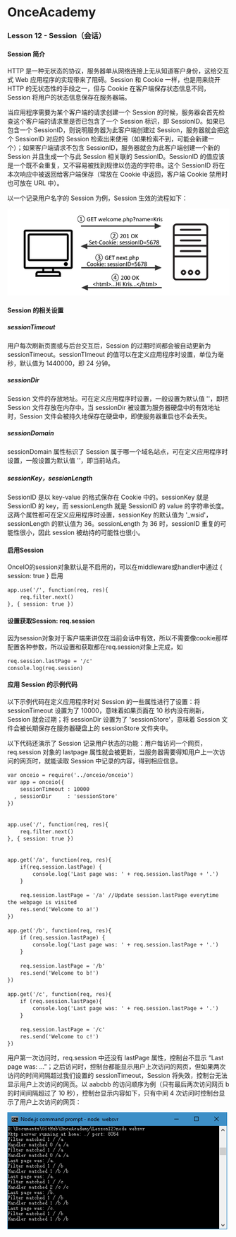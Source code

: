# OnceAcademy
### Lesson 12 - Session（会话）    

#### Session 简介

HTTP 是一种无状态的协议，服务器单从网络连接上无从知道客户身份，这给交互式 Web 应用程序的实现带来了阻碍。Session 和 Cookie 一样，也是用来绕开 HTTP 的无状态性的手段之一，但与 Cookie 在客户端保存状态信息不同，Session 将用户的状态信息保存在服务器端。  
  
当应用程序需要为某个客户端的请求创建一个 Session 的时候，服务器会首先检查这个客户端的请求里是否已包含了一个 Session 标识，即 SessionID。如果已包含一个 SessionID，则说明服务器为此客户端创建过 Session，服务器就会把这个 SessionID 对应的 Session 检索出来使用（如果检索不到，可能会新建一个）；如果客户端请求不包含 SessionID，服务器就会为此客户端创建一个新的 Session 并且生成一个与此 Session 相关联的 SessionID。SessionID 的值应该是一个既不会重复，又不容易被找到规律以仿造的字符串。这个 SessionID 将在本次响应中被返回给客户端保存（常放在 Cookie 中返回，客户端 Cookie 禁用时也可放在 URL 中）。
  
以一个记录用户名字的 Session 为例，Session 生效的流程如下：  
  
![示例 Session 生效流程][1]  
  
####  Session 的相关设置

##### sessionTimeout

用户每次刷新页面或与后台交互后，Session 的过期时间都会被自动更新为 sessionTimeout。sessionTImeout 的值可以在定义应用程序时设置，单位为毫秒，默认值为 1440000，即 24 分钟。 

##### sessionDir

Session 文件的存放地址。可在定义应用程序时设置，一般设置为默认值 ''，即把 Session 文件存放在内存中。当 sessionDir 被设置为服务器硬盘中的有效地址时，Session 文件会被持久地保存在硬盘中，即使服务器重启也不会丢失。

##### sessionDomain

sessionDomain 属性标识了 Session 属于哪一个域名站点，可在定义应用程序时设置，一般设置为默认值 ''，即当前站点。

##### sessionKey，sessionLength

SessionID 是以 key-value 的格式保存在 Cookie 中的。sessionKey 就是 SessionID 的 key，而 sessionLength 就是  SessionID 的 value 的字符串长度。这两个属性都可在定义应用程序时设置，sessionKey 的默认值为 '_wsid'，sessionLength 的默认值为 36。sessionLength 为 36 时，sessionID 重复的可能性很小，因此 session 被劫持的可能性也很小。

#### 启用Session

OnceIO的session对象默认是不启用的，可以在middleware或handler中通过 { session: true } 启用

	app.use('/', function(req, res){
	    req.filter.next()
	}, { session: true })

#### 设置获取Session: req.session

因为session对象对于客户端来讲仅在当前会话中有效，所以不需要像cookie那样配置各种参数，所以设置和获取都在req.session对象上完成，如

    req.session.lastPage = '/c'
    console.log(req.session)


####  应用 Session 的示例代码

以下示例代码在定义应用程序时对 Session 的一些属性进行了设置：将 sessionTimeout 设置为了 10000，意味着如果页面在 10 秒内没有刷新，Session 就会过期；将 sessionDir 设置为了 'sessionStore'，意味着 Session 文件会被长期保存在服务器硬盘上的 sessionStore 文件夹中。  
  
以下代码还演示了 Session 记录用户状态的功能：用户每访问一个网页，req.session 对象的 lastpage 属性就会被更新，当服务器需要得知用户上一次访问的网页时，就能读取 Session 中记录的内容，得到相应信息。

	var onceio = require('../onceio/onceio')
	var app = onceio({ 
	    sessionTimeout : 10000 
	  , sessionDir     : 'sessionStore'
	})


	app.use('/', function(req, res){
	    req.filter.next()
	}, { session: true })


	app.get('/a', function(req, res){
	    if(req.session.lastPage) {
	        console.log('Last page was: ' + req.session.lastPage + '.')    
	    } 

	    req.session.lastPage = '/a' //Update session.lastPage everytime the webpage is visited
	    res.send('Welcome to a!')
	})

	app.get('/b', function(req, res){
	    if (req.session.lastPage) {
	        console.log('Last page was: ' + req.session.lastPage + '.')    
	    }

	    req.session.lastPage = '/b'  
	    res.send('Welcome to b!')
	})

	app.get('/c', function(req, res){
	    if (req.session.lastPage){
	        console.log('Last page was: ' + req.session.lastPage + '.')    
	    }

	    req.session.lastPage = '/c'
	    res.send('Welcome to c!')
	})

用户第一次访问时，req.session 中还没有 lastPage 属性，控制台不显示 “Last page was: ...”；之后访问时，控制台都能显示用户上次访问的网页，但如果两次访问的时间间隔超过我们设置的 sessionTimeout，Session 将失效，控制台无法显示用户上次访问的网页。以 aabcbb 的访问顺序为例（只有最后两次访问网页 b 的时间间隔超过了 10 秒），控制台显示内容如下，只有中间 4 次访问时控制台显示了用户上次访问的网页：  
  
![Session 示例代码控制台显示内容][2]
  
  



[1]: https://raw.githubusercontent.com/OnceDoc/images/gh-pages/OnceAcademy/session/session_workflow.png
[2]: https://raw.githubusercontent.com/OnceDoc/images/gh-pages/OnceAcademy/session/example_console_display.png
